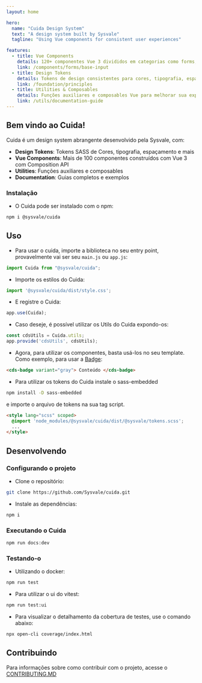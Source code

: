 ```yaml
---
layout: home

hero:
  name: "Cuida Design System"
  text: "A design system built by Sysvale"
  tagline: "Using Vue components for consistent user experiences"

features:
  - title: Vue Components
    details: 120+ componentes Vue 3 divididos em categorias como forms, containers, navigation, display, etc.
    link: /components/forms/base-input
  - title: Design Tokens
    details: Tokens de design consistentes para cores, tipografia, espaçamento e mais.
    link: /foundation/principles
  - title: Utilities & Composables
    details: Funções auxiliares e composables Vue para melhorar sua experiência de desenvolvimento.
    link: /utils/documentation-guide
---
```


## Bem vindo ao Cuida!

Cuida é um design system abrangente desenvolvido pela Sysvale, com:

- **Design Tokens**: Tokens SASS de Cores, tipografia, espaçamento e mais
- **Vue Components**: Mais de 100 componentes construídos com Vue 3 com Composition API
- **Utilities**: Funções auxiliares e composables
- **Documentation**: Guias completos e exemplos

### Instalação

- O Cuida pode ser instalado com o npm:

```bash
npm i @sysvale/cuida
```

## Uso

- Para usar o cuida, importe a biblioteca no seu entry point, provavelmente vai ser seu `main.js` ou `app.js`:

```js
import Cuida from "@sysvale/cuida";
```

- Importe os estilos do Cuida:
```js
import '@sysvale/cuida/dist/style.css';
```

- E registre o Cuida:

```js
app.use(Cuida);
```

- Caso deseje, é possível utilizar os Utils do Cuida expondo-os:

```js
const cdsUtils = Cuida.utils;
app.provide('cdsUtils', cdsUtils);
```

- Agora, para utilizar os componentes, basta usá-los no seu template. Como exemplo, para usar a
  [Badge](./components/display/badge):

```html
<cds-badge variant="gray"> Conteúdo </cds-badge>
```

- Para utilizar os tokens do Cuida instale o sass-embedded

```bash
npm install -D sass-embedded
```

e importe o arquivo de tokens na sua tag script.
```html
<style lang="scss" scoped>
  @import 'node_modules/@sysvale/cuida/dist/@sysvale/tokens.scss';
  ...
</style>
```

## Desenvolvendo

### Configurando o projeto

- Clone o repositório:

```bash
git clone https://github.com/Sysvale/cuida.git
```

- Instale as dependências:

```bash
npm i
```

### Executando o Cuida


```bash
npm run docs:dev
```

### Testando-o

- Utilizando o docker:

```bash
npm run test
```

- Para utilizar o ui do vitest:
```bash
npm run test:ui
```

- Para visualizar o detalhamento da cobertura de testes, use o comando abaixo:
```bash
npx open-cli coverage/index.html
```
## Contribuindo

Para informações sobre como contribuir com o projeto, acesse o [CONTRIBUTING.MD](./contributing.md)
